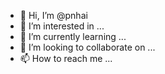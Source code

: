 - 👋 Hi, I’m @pnhai
- 👀 I’m interested in ...
- 🌱 I’m currently learning ...
- 💞️ I’m looking to collaborate on ...
- 📫 How to reach me ...

<!---
pnhai/pnhai is a ✨ special ✨ repository because its `README.md` (this file) appears on your GitHub profile.
You can click the Preview link to take a look at your changes.
--->
